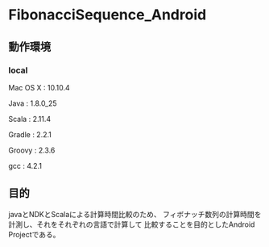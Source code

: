 # FibonacciSequence_Android

## 動作環境
### local
Mac OS X : 10.10.4

Java : 1.8.0_25

Scala : 2.11.4

Gradle : 2.2.1

Groovy : 2.3.6

gcc : 4.2.1

## 目的
javaとNDKとScalaによる計算時間比較のため、
フィボナッチ数列の計算時間を計測し、それをそれぞれの言語で計算して
比較することを目的としたAndroid Projectである。